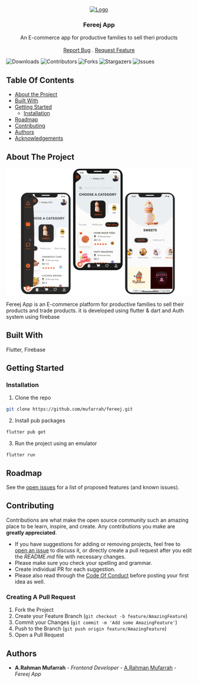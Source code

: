 <br/>
<p align="center">
  <a href="https://github.com/mufarrah/fereej">
    <img src="assets/fereej_logo.pngogo.png" alt="Logo" width="80" height="80">
  </a>

  <h3 align="center">Fereej App</h3>

  <p align="center">
    An E-commerce app for productive families to sell theri products
    <br/>
    <br/>
    <a href="https://github.com/mufarrah/fereej/issues">Report Bug</a>
    .
    <a href="https://github.com/mufarrah/fereej/issues">Request Feature</a>
  </p>
</p>

![Downloads](https://img.shields.io/github/downloads/mufarrah/fereej/total) ![Contributors](https://img.shields.io/github/contributors/mufarrah/fereej?color=dark-green) ![Forks](https://img.shields.io/github/forks/mufarrah/fereej?style=social) ![Stargazers](https://img.shields.io/github/stars/mufarrah/fereej?style=social) ![Issues](https://img.shields.io/github/issues/mufarrah/fereej)

## Table Of Contents

- [About the Project](#about-the-project)
- [Built With](#built-with)
- [Getting Started](#getting-started)
  - [Installation](#installation)
- [Roadmap](#roadmap)
- [Contributing](#contributing)
- [Authors](#authors)
- [Acknowledgements](#acknowledgements)

## About The Project

![Screen Shot](assets/Onboarding.png)

Fereej App is an E-commerce platform for productive families to sell their products and trade products. it is developed using flutter & dart and Auth system using firebase

## Built With

Flutter, Firebase

## Getting Started

### Installation

1. Clone the repo

```sh
git clone https://github.com/mufarrah/fereej.git
```

2. Install pub packages

```sh
flutter pub get
```

3. Run the project using an emulator

```JS
flutter run
```

## Roadmap

See the [open issues](https://github.com/mufarrah/fereej/issues) for a list of proposed features (and known issues).

## Contributing

Contributions are what make the open source community such an amazing place to be learn, inspire, and create. Any contributions you make are **greatly appreciated**.

- If you have suggestions for adding or removing projects, feel free to [open an issue](https://github.com/mufarrah/fereej/issues/new) to discuss it, or directly create a pull request after you edit the _README.md_ file with necessary changes.
- Please make sure you check your spelling and grammar.
- Create individual PR for each suggestion.
- Please also read through the [Code Of Conduct](https://github.com/mufarrah/fereej/blob/main/CODE_OF_CONDUCT.md) before posting your first idea as well.

### Creating A Pull Request

1. Fork the Project
2. Create your Feature Branch (`git checkout -b feature/AmazingFeature`)
3. Commit your Changes (`git commit -m 'Add some AmazingFeature'`)
4. Push to the Branch (`git push origin feature/AmazingFeature`)
5. Open a Pull Request

## Authors

- **A.Rahman Mufarrah** - _Frontend Developer_ - [A.Rahman Mufarrah](https://github.com/mufarrah) - _Fereej App_
